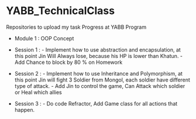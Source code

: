 # YABB_TechnicalClass
Repositories to upload my task Progress at YABB Program

- Module 1 : OOP Concept
- Session 1 : - Implement how to use abstraction and encapsulation, at this point Jin Will Always lose, because his HP is lower than Khatun. 
              - Add Chance to block by 80 % on Homework
              
- Session 2 : - Implement how to use Inheritance and Polymorphism, at this point Jin will fight 3 Soldier from Mongol, each soldier have different type of attack.
              - Add Jin to control the game, Can Attack which soldier or Heal which allies

- Session 3 : - Do code Refractor, Add Game class for all actions that happen. 
